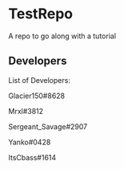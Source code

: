 # TestRepo
A repo to go along with a tutorial

## Developers

List of Developers:

Glacier150#8628

Mrxl#3812

Sergeant_Savage#2907

Yanko#0428

ItsCbass#1614
